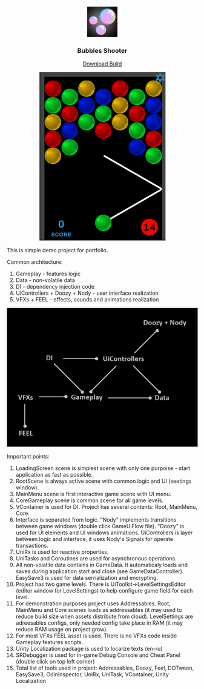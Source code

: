 
<br />
<div align="center">
    <img src="Assets/Sprites/Icon/icon.png" alt="Logo" width="80" height="80">

  <h3>Bubbles Shooter</h3>

  [Download Build](https://github.com/OlegLup/BubblesShooter/blob/main/BUILD_ZIP.zip)

  <img src="screenshot_1.png">
</div>

  This is simple demo project for portfolio.

  Common architecture:
  1. Gameplay - features logic
  2. Data - non-volatile data
  3. DI - dependency injection code
  4. UiControllers + Doozy + Nody - user interface realization
  5. VFXs + FEEL - effects, sounds and animations realization
  
  <img src="Graph.png">
  
  Important points:
  1. LoadingScreen scene is simplest scene with only one purpoise - start application as fast as possible.
  2. RootScene is always active scene with common logic and UI (seetings window).
  3. MainMenu scene is first interactive game scene with UI menu.
  4. CoreGameplay scene is common scene for all game levels.
  5. VContainer is used for DI. Project has several contents: Root, MainMenu, Core.
  6. Interface is separated from logic. "Nody" implements transitions between game windows (double click GameUiFlow file). "Doozy" is used for UI elements and UI windows animations. UiControllers is layer between logic and interface, it uses Nody's Signals for operate transactions.
  7. UniRx is used for reactive properties.
  8. UniTasks and Coroutines are used for asynchronous operations.
  9. All non-volatile data contains in GameData. It automaticaly loads and saves during application start and close (see GameDataController). EasySave3 is used for data serrialization and encrypting.
  10. Project has two game levels. There is UiToolkit->LevelSettingsEditor (editor window for LevelSettings) to help configure game field for each level.
  11. For demonstration purposes project uses Addressables. Root, MainMenu and Core scenes loads as addressables (it may used to reduce build size when assets distribute from cloud). LevelSettings are adreesables configs, only needed config take place in RAM (it may reduce RAM usage on project grow).
  12. For most VFXs FEEL asset is used. There is no VFXs code inside Gameplay features scripts.
  13. Unity Localization package is used to localize texts (en-ru)
  14. SRDebugger is used for in-game Debug Console and Cheat Panel (double click on top left corner)
  15. Total list of tools used in project: Addressables, Doozy, Feel, DOTween, EasySave3, OdinInspector, UniRx, UniTask, VContainer, Unity Localization
